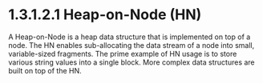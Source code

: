 <html dir="LTR" xmlns:mshelp="http://msdn.microsoft.com/mshelp" xmlns:ddue="http://ddue.schemas.microsoft.com/authoring/2003/5" xmlns:xlink="http://www.w3.org/1999/xlink" xmlns:tool="http://www.microsoft.com/tooltip">
    <head>
        <meta http-equiv="Content-Type" content="text/html; CHARSET=utf-8"></meta>
        <meta name="save" content="history"></meta>
        <title>1.3.1.2.1 Heap-on-Node (HN)</title>
        <xml>
            <mshelp:toctitle title="1.3.1.2.1 Heap-on-Node (HN)"></mshelp:toctitle>
            <mshelp:rltitle title="[MS-PST]: Heap-on-Node (HN)"></mshelp:rltitle>
            <mshelp:keyword index="A" term="b4985c26-8c1c-4ad0-b2b8-b7896c52a75d"></mshelp:keyword>
            <mshelp:attr name="DCSext.ContentType" value="open specification"></mshelp:attr>
            <mshelp:attr name="AssetID" value="b4985c26-8c1c-4ad0-b2b8-b7896c52a75d"></mshelp:attr>
            <mshelp:attr name="TopicType" value="kbRef"></mshelp:attr>
            <mshelp:attr name="DCSext.Title" value="[MS-PST]: Heap-on-Node (HN)" />
        </xml>
    </head>
    <body>
        <div id="header">
            <h1 class="heading">1.3.1.2.1 Heap-on-Node (HN)</h1>
        </div>
        <div id="mainSection">
            <div id="mainBody">
                <div id="allHistory" class="saveHistory"></div>
                <div id="sectionSection0" class="section" name="collapseableSection">
                    

<p>A Heap-on-Node is a heap data structure that is implemented
on top of a node. The HN enables sub-allocating the data stream of a node into
small, variable-sized fragments. The prime example of HN usage is to store
various string values into a single block. More complex data structures are
built on top of the HN.</p>
                </div>
            </div>
        </div>
    </body>
</html>
